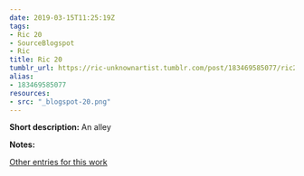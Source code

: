 ```yaml
---
date: 2019-03-15T11:25:19Z
tags:
- Ric 20
- SourceBlogspot
- Ric
title: Ric 20
tumblr_url: https://ric-unknownartist.tumblr.com/post/183469585077/ric20
alias:
- 183469585077
resources:
- src: "_blogspot-20.png"
---
```


**Short description:** An alley

**Notes:**

[Other entries for this work](/tags/ric-20)

